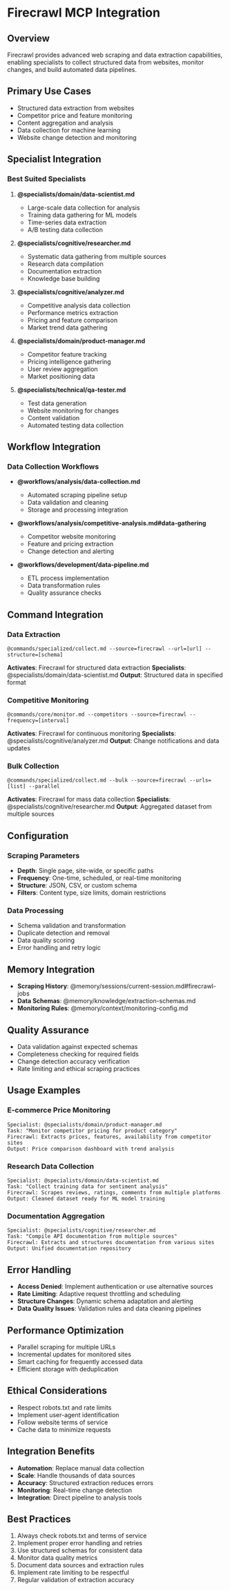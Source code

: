 # Firecrawl MCP Integration

## Overview
Firecrawl provides advanced web scraping and data extraction capabilities, enabling specialists to collect structured data from websites, monitor changes, and build automated data pipelines.

## Primary Use Cases
- Structured data extraction from websites
- Competitor price and feature monitoring
- Content aggregation and analysis
- Data collection for machine learning
- Website change detection and monitoring

## Specialist Integration

### Best Suited Specialists
1. **@specialists/domain/data-scientist.md**
   - Large-scale data collection for analysis
   - Training data gathering for ML models
   - Time-series data extraction
   - A/B testing data collection

2. **@specialists/cognitive/researcher.md**
   - Systematic data gathering from multiple sources
   - Research data compilation
   - Documentation extraction
   - Knowledge base building

3. **@specialists/cognitive/analyzer.md**
   - Competitive analysis data collection
   - Performance metrics extraction
   - Pricing and feature comparison
   - Market trend data gathering

4. **@specialists/domain/product-manager.md**
   - Competitor feature tracking
   - Pricing intelligence gathering
   - User review aggregation
   - Market positioning data

5. **@specialists/technical/qa-tester.md**
   - Test data generation
   - Website monitoring for changes
   - Content validation
   - Automated testing data collection

## Workflow Integration

### Data Collection Workflows
- **@workflows/analysis/data-collection.md**
  - Automated scraping pipeline setup
  - Data validation and cleaning
  - Storage and processing integration

- **@workflows/analysis/competitive-analysis.md#data-gathering**
  - Competitor website monitoring
  - Feature and pricing extraction
  - Change detection and alerting

- **@workflows/development/data-pipeline.md**
  - ETL process implementation
  - Data transformation rules
  - Quality assurance checks

## Command Integration

### Data Extraction
```
@commands/specialized/collect.md --source=firecrawl --url=[url] --structure=[schema]
```
**Activates**: Firecrawl for structured data extraction
**Specialists**: @specialists/domain/data-scientist.md
**Output**: Structured data in specified format

### Competitive Monitoring
```
@commands/core/monitor.md --competitors --source=firecrawl --frequency=[interval]
```
**Activates**: Firecrawl for continuous monitoring
**Specialists**: @specialists/cognitive/analyzer.md
**Output**: Change notifications and data updates

### Bulk Collection
```
@commands/specialized/collect.md --bulk --source=firecrawl --urls=[list] --parallel
```
**Activates**: Firecrawl for mass data collection
**Specialists**: @specialists/cognitive/researcher.md
**Output**: Aggregated dataset from multiple sources

## Configuration

### Scraping Parameters
- **Depth**: Single page, site-wide, or specific paths
- **Frequency**: One-time, scheduled, or real-time monitoring
- **Structure**: JSON, CSV, or custom schema
- **Filters**: Content type, size limits, domain restrictions

### Data Processing
- Schema validation and transformation
- Duplicate detection and removal
- Data quality scoring
- Error handling and retry logic

## Memory Integration
- **Scraping History**: @memory/sessions/current-session.md#firecrawl-jobs
- **Data Schemas**: @memory/knowledge/extraction-schemas.md
- **Monitoring Rules**: @memory/context/monitoring-config.md

## Quality Assurance
- Data validation against expected schemas
- Completeness checking for required fields
- Change detection accuracy verification
- Rate limiting and ethical scraping practices

## Usage Examples

### E-commerce Price Monitoring
```
Specialist: @specialists/domain/product-manager.md
Task: "Monitor competitor pricing for product category"
Firecrawl: Extracts prices, features, availability from competitor sites
Output: Price comparison dashboard with trend analysis
```

### Research Data Collection
```
Specialist: @specialists/domain/data-scientist.md
Task: "Collect training data for sentiment analysis"
Firecrawl: Scrapes reviews, ratings, comments from multiple platforms
Output: Cleaned dataset ready for ML model training
```

### Documentation Aggregation
```
Specialist: @specialists/cognitive/researcher.md
Task: "Compile API documentation from multiple sources"
Firecrawl: Extracts and structures documentation from various sites
Output: Unified documentation repository
```

## Error Handling
- **Access Denied**: Implement authentication or use alternative sources
- **Rate Limiting**: Adaptive request throttling and scheduling
- **Structure Changes**: Dynamic schema adaptation and alerting
- **Data Quality Issues**: Validation rules and data cleaning pipelines

## Performance Optimization
- Parallel scraping for multiple URLs
- Incremental updates for monitored sites
- Smart caching for frequently accessed data
- Efficient storage with deduplication

## Ethical Considerations
- Respect robots.txt and rate limits
- Implement user-agent identification
- Follow website terms of service
- Cache data to minimize requests

## Integration Benefits
- **Automation**: Replace manual data collection
- **Scale**: Handle thousands of data sources
- **Accuracy**: Structured extraction reduces errors
- **Monitoring**: Real-time change detection
- **Integration**: Direct pipeline to analysis tools

## Best Practices
1. Always check robots.txt and terms of service
2. Implement proper error handling and retries
3. Use structured schemas for consistent data
4. Monitor data quality metrics
5. Document data sources and extraction rules
6. Implement rate limiting to be respectful
7. Regular validation of extraction accuracy